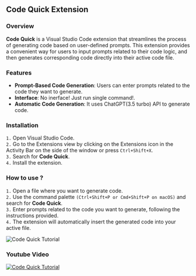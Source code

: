 ## Code Quick Extension

### Overview
**Code Quick** is a Visual Studio Code extension that streamlines the process of generating code based on user-defined prompts. This extension provides a convenient way for users to input prompts related to their code logic, and then generates corresponding code directly into their active code file.

### Features
- **Prompt-Based Code Generation**: Users can enter prompts related to the code they want to generate.
- **Interface**: No inerface! Just run single command!.
- **Automatic Code Generation**: It uses ChatGPT(3.5 turbo) API to generate code.

### Installation
`1.` Open Visual Studio Code.  
`2.` Go to the Extensions view by clicking on the Extensions icon in the Activity Bar on the side of the window or press `Ctrl+Shift+X`.  
`3.` Search for **Code Quick**.  
`4.` Install the extension.

### How to use ?
`1.` Open a file where you want to generate code.  
`2.` Use the command palette `(Ctrl+Shift+P or Cmd+Shift+P on macOS)` and search for **Code Quick**.  
`3.` Enter prompts related to the code you want to generate, following the instructions provided.  
`4.` The extension will automatically insert the generated code into your active file.  

![Code Quick Tutorial](https://i.postimg.cc/y8MJg5yX/Code-Quick-Tutorial.gif)  

### Youtube Video  
[![Code Quick Tutorial](https://i9.ytimg.com/vi_webp/jVRPsul5Cyw/mqdefault.webp?v=65ae9940&sqp=CLSyuq0G&rs=AOn4CLBbuseDsiilEUuI18arAhsNIMNp6Q)](https://www.youtube.com/watch?v=jVRPsul5Cyw)  

